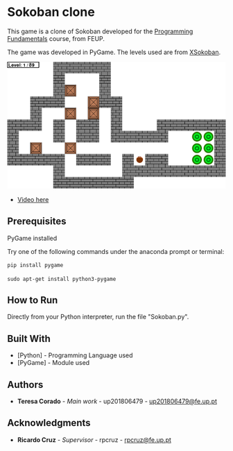 # Sokoban clone

This game is a clone of Sokoban developed for the [Programming Fundamentals](https://sigarra.up.pt/feup/en/ucurr_geral.ficha_uc_view?pv_ocorrencia_id=419983) course, from FEUP.

The game was developed in PyGame. The levels used are from [XSokoban](http://www.cs.cornell.edu/andru/xsokoban.html).

![screenshot](screenshot.png)

* [Video here](https://www.youtube.com/watch?v=lyPP9xS6Q_M)

## Prerequisites

PyGame installed

Try one of the following commands under the anaconda prompt or terminal:

```
pip install pygame

sudo apt-get install python3-pygame

```

## How to Run

 Directly from your Python interpreter, run the file "Sokoban.py".

## Built With

* [Python] - Programming Language used
* [PyGame] - Module used

## Authors

* **Teresa Corado** - *Main work* - up201806479 - up201806479@fe.up.pt

## Acknowledgments

* **Ricardo Cruz** - *Supervisor* - rpcruz - rpcruz@fe.up.pt

